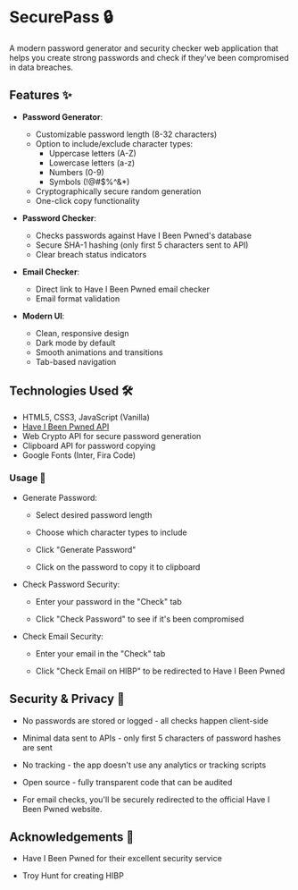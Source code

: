# SecurePass 🔒

A modern password generator and security checker web application that helps you create strong passwords and check if they've been compromised in data breaches.


## Features ✨

- **Password Generator**:
  - Customizable password length (8-32 characters)
  - Option to include/exclude character types:
    - Uppercase letters (A-Z)
    - Lowercase letters (a-z)
    - Numbers (0-9)
    - Symbols (!@#$%^&*)
  - Cryptographically secure random generation
  - One-click copy functionality

- **Password Checker**:
  - Checks passwords against Have I Been Pwned's database
  - Secure SHA-1 hashing (only first 5 characters sent to API)
  - Clear breach status indicators

- **Email Checker**:
  - Direct link to Have I Been Pwned email checker
  - Email format validation

- **Modern UI**:
  - Clean, responsive design
  - Dark mode by default
  - Smooth animations and transitions
  - Tab-based navigation

## Technologies Used 🛠️

- HTML5, CSS3, JavaScript (Vanilla)
- [Have I Been Pwned API](https://haveibeenpwned.com/API/v3)
- Web Crypto API for secure password generation
- Clipboard API for password copying
- Google Fonts (Inter, Fira Code)

  

### Usage 🚀

 - Generate Password:

   * Select desired password length

   * Choose which character types to include

   * Click "Generate Password"

   * Click on the password to copy it to clipboard

 - Check Password Security:

   * Enter your password in the "Check" tab

   * Click "Check Password" to see if it's been compromised

 - Check Email Security:

   * Enter your email in the "Check" tab

   * Click "Check Email on HIBP" to be redirected to Have I Been Pwned

## Security & Privacy 🔐
   * No passwords are stored or logged - all checks happen client-side

   * Minimal data sent to APIs - only first 5 characters of password hashes are sent

   * No tracking - the app doesn't use any analytics or tracking scripts

   * Open source - fully transparent code that can be audited

   * For email checks, you'll be securely redirected to the official Have I Been Pwned website.




## Acknowledgements 🙏
 - Have I Been Pwned for their excellent security service

 - Troy Hunt for creating HIBP
